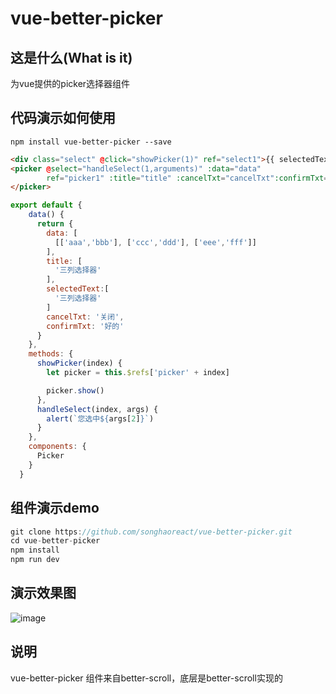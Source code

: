 # vue-better-picker

## 这是什么(What is it)
为vue提供的picker选择器组件

## 代码演示如何使用

```shell
npm install vue-better-picker --save

```

```html
<div class="select" @click="showPicker(1)" ref="select1">{{ selectedText }}</div>
<picker @select="handleSelect(1,arguments)" :data="data"
        ref="picker1" :title="title" :cancelTxt="cancelTxt":confirmTxt="confirmTxt">
</picker>

```
```js
export default {
    data() {
      return {
        data: [
          [['aaa','bbb'], ['ccc','ddd'], ['eee','fff']]
        ],
        title: [
          '三列选择器'
        ],
        selectedText:[
          '三列选择器'
        ]
        cancelTxt: '关闭',
        confirmTxt: '好的'
      }
    },
    methods: {
      showPicker(index) {
        let picker = this.$refs['picker' + index]

        picker.show()
      },
      handleSelect(index, args) {
        alert(`您选中${args[2]}`)
      }
    },
    components: {
      Picker
    }
  }
```


## 组件演示demo

```js
git clone https://github.com/songhaoreact/vue-better-picker.git
cd vue-better-picker
npm install 
npm run dev
```

## 演示效果图

![image](https://github.com/songhaoreact/vue-better-picker/master/blog/demo.gif)

## 说明

vue-better-picker 组件来自better-scroll，底层是better-scroll实现的
















